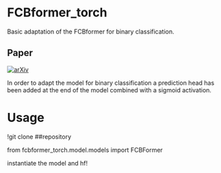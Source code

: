 # FCBformer_torch

Basic adaptation of the FCBformer for binary classification.
## Paper
[![arXiv](https://img.shields.io/badge/arXiv-2407.16298-b31b1b.svg)](https://arxiv.org/abs/2207.07842)

In order to adapt the model for binary classification a prediction head has been added at the end of the model combined with a sigmoid activation.


# Usage

!git clone ##repository

from fcbformer_torch.model.models import FCBFormer

instantiate the model and hf!